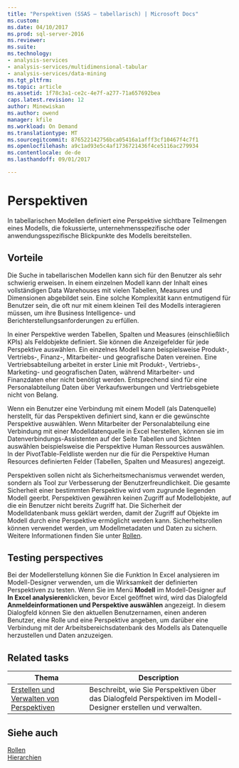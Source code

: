 ```yaml
---
title: "Perspektiven (SSAS – tabellarisch) | Microsoft Docs"
ms.custom: 
ms.date: 04/10/2017
ms.prod: sql-server-2016
ms.reviewer: 
ms.suite: 
ms.technology:
- analysis-services
- analysis-services/multidimensional-tabular
- analysis-services/data-mining
ms.tgt_pltfrm: 
ms.topic: article
ms.assetid: 1f78c3a1-ce2c-4e7f-a277-71a657692bea
caps.latest.revision: 12
author: Minewiskan
ms.author: owend
manager: kfile
ms.workload: On Demand
ms.translationtype: MT
ms.sourcegitcommit: 876522142756bca05416a1afff3cf10467f4c7f1
ms.openlocfilehash: a9c1ad93e5c4af1736721436f4ce5116ac279934
ms.contentlocale: de-de
ms.lasthandoff: 09/01/2017

---
```

# <a name="perspectives"></a>Perspektiven
  In tabellarischen Modellen definiert eine Perspektive sichtbare Teilmengen eines Modells, die fokussierte, unternehmensspezifische oder anwendungsspezifische Blickpunkte des Modells bereitstellen.  
  
##  <a name="bkmk_understanding"></a> Vorteile  
 Die Suche in tabellarischen Modellen kann sich für den Benutzer als sehr schwierig erweisen. In einem einzelnen Modell kann der Inhalt eines vollständigen Data Warehouses mit vielen Tabellen, Measures und Dimensionen abgebildet sein. Eine solche Komplexität kann entmutigend für Benutzer sein, die oft nur mit einem kleinen Teil des Modells interagieren müssen, um ihre Business Intelligence- und Berichterstellungsanforderungen zu erfüllen.  
  
 In einer Perspektive werden Tabellen, Spalten und Measures (einschließlich KPIs) als Feldobjekte definiert. Sie können die Anzeigefelder für jede Perspektive auswählen. Ein einzelnes Modell kann beispielsweise Produkt-, Vertriebs-, Finanz-, Mitarbeiter- und geografische Daten vereinen. Eine Vertriebsabteilung arbeitet in erster Linie mit Produkt-, Vertriebs-, Marketing- und geografischen Daten, während Mitarbeiter- und Finanzdaten eher nicht benötigt werden. Entsprechend sind für eine Personalabteilung Daten über Verkaufswerbungen und Vertriebsgebiete nicht von Belang.  
  
 Wenn ein Benutzer eine Verbindung mit einem Modell (als Datenquelle) herstellt, für das Perspektiven definiert sind, kann er die gewünschte Perspektive auswählen. Wenn Mitarbeiter der Personalabteilung eine Verbindung mit einer Modelldatenquelle in Excel herstellen, können sie im Datenverbindungs-Assistenten auf der Seite Tabellen und Sichten auswählen beispielsweise die Perspektive Human Ressources auswählen. In der PivotTable-Feldliste werden nur die für die Perspektive Human Resources definierten Felder (Tabellen, Spalten und Measures) angezeigt.  
  
 Perspektiven sollen nicht als Sicherheitsmechanismus verwendet werden, sondern als Tool zur Verbesserung der Benutzerfreundlichkeit. Die gesamte Sicherheit einer bestimmten Perspektive wird vom zugrunde liegenden Modell geerbt. Perspektiven gewähren keinen Zugriff auf Modellobjekte, auf die ein Benutzer nicht bereits Zugriff hat. Die Sicherheit der Modelldatenbank muss geklärt werden, damit der Zugriff auf Objekte im Modell durch eine Perspektive ermöglicht werden kann. Sicherheitsrollen können verwendet werden, um Modellmetadaten und Daten zu sichern. Weitere Informationen finden Sie unter [Rollen](../../analysis-services/tabular-models/roles-ssas-tabular.md).  
  
##  <a name="bkmk_testpersp"></a> Testing perspectives  
 Bei der Modellerstellung können Sie die Funktion In Excel analysieren im Modell-Designer verwenden, um die Wirksamkeit der definierten Perspektiven zu testen. Wenn Sie im Menü **Modell** im Modell-Designer auf **In Excel analysieren**klicken, bevor Excel geöffnet wird, wird das Dialogfeld **Anmeldeinformationen und Perspektive auswählen** angezeigt. In diesem Dialogfeld können Sie den aktuellen Benutzernamen, einen anderen Benutzer, eine Rolle und eine Perspektive angeben, um darüber eine Verbindung mit der Arbeitsbereichsdatenbank des Modells als Datenquelle herzustellen und Daten anzuzeigen.  
  
##  <a name="bkmk_related_tasks"></a> Related tasks  
  
|Thema|Description|  
|-----------|-----------------|  
|[Erstellen und Verwalten von Perspektiven](../../analysis-services/tabular-models/create-and-manage-perspectives-ssas-tabular.md)|Beschreibt, wie Sie Perspektiven über das Dialogfeld Perspektiven im Modell-Designer erstellen und verwalten.|  
  
## <a name="see-also"></a>Siehe auch  
 [Rollen](../../analysis-services/tabular-models/roles-ssas-tabular.md)   
 [Hierarchien](../../analysis-services/tabular-models/hierarchies-ssas-tabular.md)  
  
  

